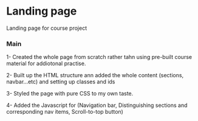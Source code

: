 # Landing page

Landing page for course project


### Main
1- Created the whole page from scratch rather tahn using pre-built course material for addiotonal practise.

2- Built up the HTML structure ann added the whole content (sections, navbar...etc) and setting up classes and ids

3- Styled the page with pure CSS to my own taste.

4- Added the Javascript for (Navigation bar, Distinguishing sections and corresponding nav items, Scroll-to-top button)
